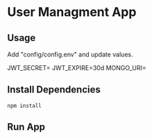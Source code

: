 # User Managment App



## Usage

Add  "config/config.env" and update values.

JWT_SECRET=
JWT_EXPIRE=30d
MONGO_URI=


## Install Dependencies

```
npm install
```

## Run App

```
